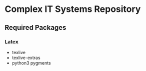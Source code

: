 # Complex IT Systems Repository

## Required Packages

### Latex
- texlive
- texlive-extras
- python3 pygments